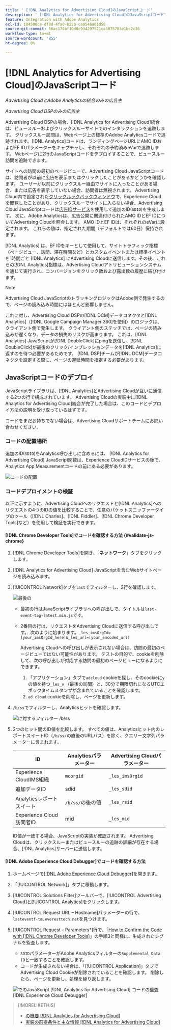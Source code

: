 ```yaml
---
title: ' [!DNL Analytics for Advertising Cloud]のJavaScriptコード'
description: ' [!DNL Analytics for Advertising Cloud]のJavaScriptコード'
feature: Integration with Adobe Analytics
exl-id: 184508ce-df8d-4fa0-b22b-ca0546a61d58
source-git-commit: 56ac178bf10d8c934297521ca3075783e1bc2c36
workflow-type: tm+mt
source-wordcount: '855'
ht-degree: 0%

---
```


# [!DNL Analytics for Advertising Cloud]のJavaScriptコード

*Advertising CloudとAdobe Analyticsの統合のみの広告主*

*Advertising Cloud DSPのみの広告主*

Advertising Cloud DSPの場合、[!DNL Analytics for Advertising Cloud]統合は、ビュースルーおよびクリックスルーサイトでのインタラクションを追跡します。 クリックスルー訪問は、Webページ上の標準のAdobe Analyticsコードで追跡されます。[!DNL Analytics]コードは、ランディングページURLにAMO IDおよびEF IDパラメーターをキャプチャし、それぞれの予約済みeVarで追跡します。 Webページに2行のJavaScriptコードをデプロイすることで、ビュースルー訪問を追跡できます。

サイトへの訪問の最初のページビューで、Advertising Cloud JavaScriptコードは、訪問者が以前に広告を表示またはクリックしたことがあるかどうかを確認します。 ユーザーが以前にクリックスルー経由でサイトに入ったことがある場合、または広告を表示していない場合、訪問者は無視されます。 Advertising Cloud内で設定された[クリックルックバックウィンドウ](/help/integrations/analytics/prerequisites.md#lookback-a4adc)で、Experience Cloudを閲覧したことがあり、クリックスルーでサイトに入らない場合、Advertising Cloud JavaScriptコードは[広告IDサービス](https://experienceleague.adobe.com/docs/id-service/using/home.html)を使用して追加のID(`SDID`)を生成します。 次に、Adobe Analyticsは、広告公開に関連付けられたAMO IDとEF IDについてAdvertising Cloudを照会します。 AMO IDとEF IDは、それぞれのeVarに設定されます。 これらの値は、指定された期間（デフォルトでは60日）保持されます。

[!DNL Analytics] は、EF IDをキーとして使用して、サイトトラフィック指標（ページビュー、訪問、滞在時間など）とカスタムイベントまたは標準イベントを1時間ごと [!DNL Analytics]  にAdvertising Cloudに送信します。その後、これらの[!DNL Analytics]指標は、Advertising Cloudアトリビューションシステムを通じて実行され、コンバージョンをクリック数および露出数の履歴に結び付けます。

>[!NOTE]
>
>Advertising Cloud JavaScriptのトラッキングロジックはAdobe側で発生するので、ページの読み込み時間にはほとんど影響しません。
>
>これに対し、Advertising Cloud DSPの[!DNL DCM]データコネクタと[!DNL Analytics]（[!DNL Google Campaign Manager 360]を使用）のロジックは、クライアント側で発生します。 クライアント側のステッチでは、ページの読み込みが遅くなり、データの損失のリスクが高まります。 これは、[!DNL Analytics] JavaScriptが[!DNL DoubleClick]にpingを送信し、[!DNL DoubleClick]が最後のクリック/インプレッションデータを[!DNL Analytics]に返すのを待つ必要があるためです。 [!DNL DSP]チームが[!DNL DCM]データコネクタを設定する際に、ページの遅延時間を指定する必要があります。

## JavaScriptコードのデプロイ

JavaScriptライブラリは、[!DNL Analytics]とAdvertising Cloudが互いに通信する2つの行で構成されています。 Advertising Cloudの実装中に[!DNL Analytics for Advertising Cloud]統合が完了した場合は、このコードとデプロイ方法の説明を受け取っているはずです。

コードをまだお持ちでない場合は、Advertising Cloudサポートチームにお問い合わせください。

### コードの配置場所

追加のID(`SDID`)をAnalytics呼び出しに含めるには、 [!DNL Analytics for Advertising Cloud] JavaScript関数は、Experience CloudIDサービスの後で、Analytics App Measurementコードの前にある必要があります。

![コードの配置](/help/integrations/assets/a4adc-code-placement.png)

### コードデプロイメントの検証

以下に示すように、Advertising Cloudへのリクエストと[!DNL Analytics]へのリクエストの4つのIDの値を比較することで、任意のパケットスニッファータイプのツール（[!DNL Charles]、[!DNL Fiddler]、[!DNL Chrome Developer Tools]など）を使用して検証を実行できます。

#### [!DNL Chrome Developer Tools]でコードを確認する方法 {#validate-js-chrome}

1. [!DNL Chrome Developer Tools]を開き、「**ネットワーク**」タブをクリックします。
1. [!DNL Analytics for Advertising Cloud] JavaScriptを含むWebサイトページを読み込みます。
1. [!UICONTROL Network]タブを`last`でフィルターし、2行を確認します。

   ![最後の](/help/integrations/assets/a4adc-code-validation-filter-last.png)

   * 最初の行はJavaScriptライブラリへの呼び出しで、タイトルは`last-event-tag-latest.min.js`です。
   * 2番目の行は、リクエストをAdvertising Cloudに送信する呼び出しです。 次のように始まります。`_les_imsOrgId=[your_imsOrgId_here]&_les_url=[your_encoded_url]`

      Advertising Cloudへの呼び出しが表示されない場合は、訪問の最初のページビューではない可能性があります。 テストの目的で、cookieを削除して、次の呼び出しが対応する訪問の最初のページビューになるようにできます。

      1. 「アプリケーション」タブで`adcloud` cookieを探し、そのcookieに`y`の値を持つ`_les_v` （最後の訪問）と、30分で期限切れになるUTCエポックタイムスタンプが含まれていることを確認します。
      1. `ad cloud` cookieを削除し、ページを更新します。
1. `/b/ss`でフィルターし、Analyticsヒットを確認します。

   ![に対するフィルター  `/b/ss`](/help/integrations/assets/a4adc-code-validation-filter-bss.png)

1. 2つのヒット間のID値を比較します。 すべての値は、Analyticsヒット内のレポートスイートID（`/b/ss/`の直後のURLパス）を除く、クエリー文字列パラメーターに含まれます。

   | ID | Analyticsパラメーター | Advertising Cloudパラメーター |
   |--- |--- |--- |
   | Experience CloudIMS組織 | `mcorgid` | `_les_imsOrgid` |
   | 追加データID | sdid | `_les_sdid` |
   | Analyticsレポートスイート | `/b/ss/`の後の値 | `_les_rsid` |
   | Experience Cloud訪問者ID | mid | `_les_mid` |

   ID値が一致する場合、JavaScriptの実装が確認されます。 Advertising Cloudは、クリックスルーまたはビュースルーの追跡の詳細が存在する場合、[!DNL Analytics]サーバーに送信します。

#### [!DNL Adobe Experience Cloud Debugger]でコードを確認する方法

1. ホームページで[[!DNL Adobe Experience Cloud Debugger]](https://experienceleague.adobe.com/docs/debugger/using/run-debugger.html)を開きます。
1. 「[!UICONTROL Network]」タブに移動します。
1. [!UICONTROL Solutions Filter]ツールバーで、[!UICONTROL Advertising Cloud]と[!UICONTROL Analytics]をクリックします。
1. [!UICONTROL Request URL – Hostname]パラメーターの行で、 `lasteventf-tm.everesttech.net`を見つけます。
1. [!UICONTROL Request – Parameters*]行で、「[How to Confirm the Code with [!DNL Chrome Developer Tools]](#validate-js-chrome)」の手順3と同様に、生成されたシグナルを監査します。
   * `SDID`パラメーターがAdobe Analyticsフィルターの`Supplemental Data ID`と一致することを確認します。
   * コードが生成されない場合は、「[!UICONTROL Application]」タブでAdvertising Cloud Cookieが削除されていることを確認します。 削除したら、ページを更新し、処理を繰り返します。

   ![でのJavaScript [!DNL Analytics for Advertising Cloud] コードの監査  [!DNL Experience Cloud Debugger]](/help/integrations/assets/a4adc-js-audit-debugger.png)

>[!MORELIKETHIS]
>
>* [の概要 [!DNL Analytics for Advertising Cloud]](overview.md)
>* [実装の前提条件と主な情報 [!DNL Analytics for Advertising Cloud]](prerequisites.md)

